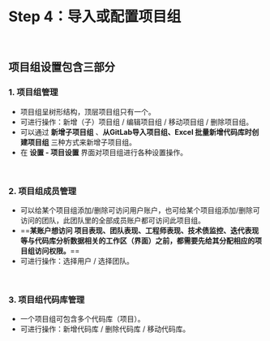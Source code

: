 # Step 4：导入或配置项目组

<br>

##  项目组设置包含三部分

### 1. 项目组管理

- 项目组呈树形结构，顶层项目组只有一个。
- 可进行操作：新增（子）项目组 / 编辑项目组 / 移动项目组 / 删除项目组。
- 可以通过 **新增子项目组** 、**从GitLab导入项目组、Excel 批量新增代码库时创建项目组** 三种方式来新增子项目组。
- 在 **设置 - 项目设置** 界面对项目组进行各种设置操作。

<br>

### 2. 项目组成员管理

- 可以给某个项目组添加/删除可访问用户账户，也可给某个项目组添加/删除可访问的团队，此团队里的全部成员账户都可访问此项目组。
- ==**某账户想访问 项目表现、团队表现、工程师表现、技术债监控、迭代表现 等与代码库分析数据相关的工作区（界面）之前，都需要先给其分配相应的项目组访问权限。**==
- 可进行操作：选择用户 / 选择团队。

<br>

### 3. 项目组代码库管理

- 一个项目组可包含多个代码库（项目）。
- 可进行操作：新增代码库 / 删除代码库 / 移动代码库。
